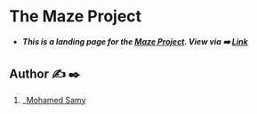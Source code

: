 # The Maze Project
* **_This is a landing page for the [Maze Project](https://github.com/MohamedSamy13/maze_project). View via ➡️ [Link](https://github.com/MohamedSamy13/maze_project_page)_**


## Author ✍️ :black_nib:
1. _[Mohamed Samy](https://github.com/MohamedSamy13)

